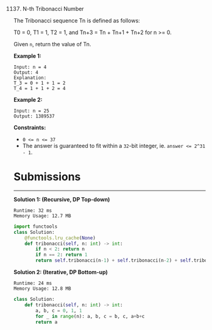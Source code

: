 1137. N-th Tribonacci Number

The Tribonacci sequence Tn is defined as follows: 

T0 = 0, T1 = 1, T2 = 1, and Tn+3 = Tn + Tn+1 + Tn+2 for n >= 0.

Given `n`, return the value of Tn.

 

**Example 1:**
```
Input: n = 4
Output: 4
Explanation:
T_3 = 0 + 1 + 1 = 2
T_4 = 1 + 1 + 2 = 4
```

**Example 2:**
```
Input: n = 25
Output: 1389537
```

**Constraints:**

* `0 <= n <= 37`
* The answer is guaranteed to fit within a `32`-bit integer, ie. `answer <= 2^31 - 1`.

# Submissions
---
**Solution 1: (Recursive, DP Top-down)**
```
Runtime: 32 ms
Memory Usage: 12.7 MB
```
```python
import functools
class Solution:
    @functools.lru_cache(None)
    def tribonacci(self, n: int) -> int:
        if n < 2: return n
        if n == 2: return 1
        return self.tribonacci(n-1) + self.tribonacci(n-2) + self.tribonacci(n-3)
```

**Solution 2: (Iterative, DP Bottom-up)**
```
Runtime: 24 ms
Memory Usage: 12.8 MB
```
```python
class Solution:
    def tribonacci(self, n: int) -> int:
        a, b, c = 0, 1, 1
        for _ in range(n): a, b, c = b, c, a+b+c
        return a
```